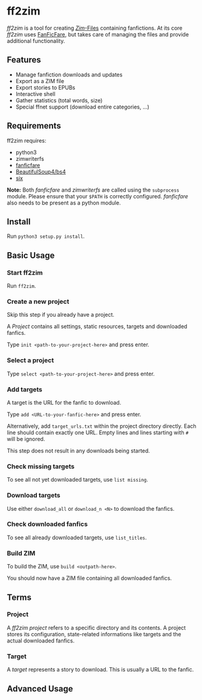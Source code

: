 # ff2zim

*ff2zim* is a tool for creating [*Zim*-Files](https://en.wikipedia.org/wiki/ZIM_(file_format)) containing fanfictions. At its core *ff2zim* uses [FanFicFare](https://github.com/JimmXinu/FanFicFare), but takes care of managing the files and provide additional functionality.

## Features

- Manage fanfiction downloads and updates
- Export as a ZIM file
- Export stories to EPUBs
- Interactive shell
- Gather statistics (total words, size)
- Special ffnet support (download entire categories, ...)



## Requirements

ff2zim requires:

- python3
- zimwriterfs
- [fanficfare](https://github.com/JimmXinu/FanFicFare)
- [BeautifulSoup4/bs4](https://pypi.org/project/beautifulsoup4/)
- [six](https://pypi.org/project/six/)

**Note:** Both *fanficfare* and *zimwriterfs* are called using the `subprocess` module. Please ensure that your `$PATH` is correctly configured. *fanficfare* also needs to be present as a python module.

## Install

Run `python3 setup.py install`.



## Basic Usage

### Start ff2zim

Run `ff2zim`.

### Create a new project

Skip this step if you already have a project.

A *Project* contains all settings, static resources, targets and downloaded fanfics.

Type `init <path-to-your-project-here>`  and press enter.

### Select a project

Type `select <path-to-your-project-here>`  and press enter.

### Add targets

A target is the URL for the fanfic to download.

Type `add <URL-to-your-fanfic-here>`  and press enter.

Alternatively, add `target_urls.txt` within the project directory directly. Each line should contain exactly one URL. Empty lines and lines starting with `#` will be ignored.

This step does not result in any downloads being started.

### Check missing targets

To see all not yet downloaded targets, use `list missing`.

### Download targets

Use either `download_all` or `download_n <N>` to download the fanfics.

### Check downloaded fanfics

To see all already downloaded targets, use `list_titles`.

### Build ZIM

To build the ZIM, use `build <outpath-here>`.

You should now have a ZIM file containing all downloaded fanfics.



## Terms

### Project

A *ff2zim project* refers to a specific directory and its contents. A project stores its configuration, state-related informations like targets and the actual downloaded fanfics.

### Target

A *target* represents a story to download. This is usually a URL to the fanfic.



## Advanced Usage

